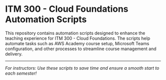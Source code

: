 # ITM 300 - Cloud Foundations Automation Scripts

This repository contains automation scripts designed to enhance the teaching experience for ITM 300 - Cloud Foundations. The scripts help automate tasks such as AWS Academy course setup, Microsoft Teams configuration, and other processes to streamline course management and delivery.

---
*For instructors: Use these scripts to save time and ensure a smooth start to each semester!*